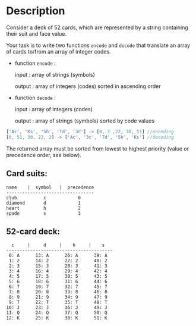 # Description

Consider a deck of 52 cards, which are represented by a string containing their suit and face value.

Your task is to write two functions `encode` and `decode` that translate an array of cards to/from an array of integer codes.

- function `encode` :

  input : array of strings (symbols)

  output : array of integers (codes) sorted in ascending order

- function `decode` :

  input : array of integers (codes)

  output : array of strings (symbols) sorted by code values

```javascript
['Ac', 'Ks', '5h', 'Td', '3c'] -> [0, 2 ,22, 30, 51] //encoding
[0, 51, 30, 22, 2] -> ['Ac', '3c', 'Td', '5h', 'Ks'] //decoding

```

The returned array must be sorted from lowest to highest priority (value or precedence order, see below).

## Card suits:

```
name    |  symbol   |  precedence
---------------------------------
club          c            0
diamond       d            1
heart         h            2
spade         s            3
```

## 52-card deck:

```
  c     |     d     |    h     |    s
----------------------------------------
 0: A      13: A      26: A      39: A
 1: 2      14: 2      27: 2      40: 2
 2: 3      15: 3      28: 3      41: 3
 3: 4      16: 4      29: 4      42: 4
 4: 5      17: 5      30: 5      43: 5
 5: 6      18: 6      31: 6      44: 6
 6: 7      19: 7      32: 7      45: 7
 7: 8      20: 8      33: 8      46: 8
 8: 9      21: 9      34: 9      47: 9
 9: T      22: T      35: T      48: T
10: J      23: J      36: J      49: J
11: Q      24: Q      37: Q      50: Q
12: K      25: K      38: K      51: K
```
